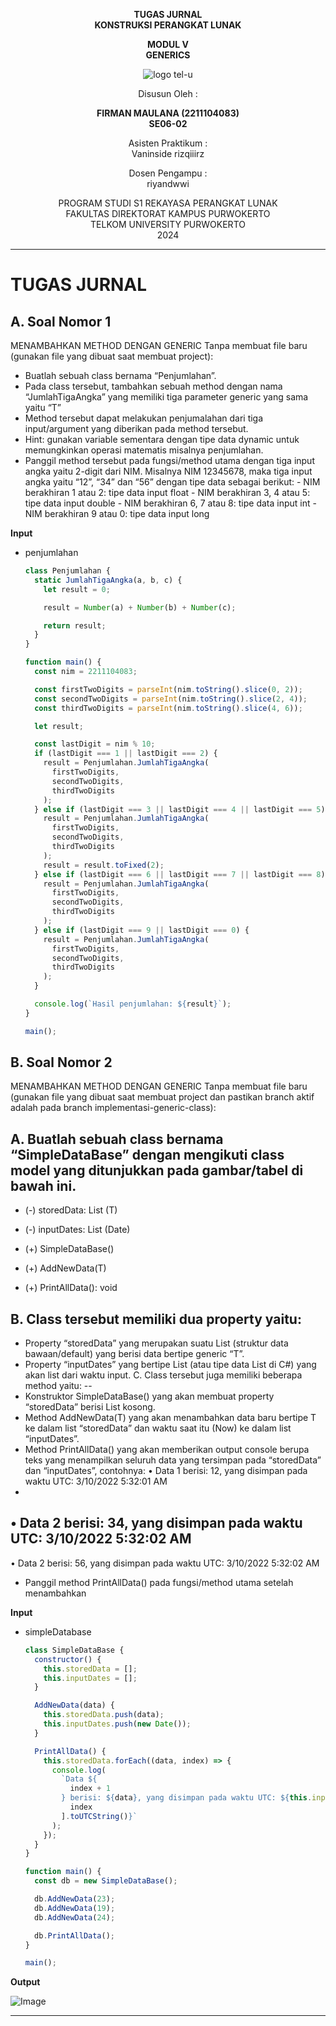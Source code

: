 <div align="center">

**TUGAS JURNAL**  
**KONSTRUKSI PERANGKAT LUNAK**

**MODUL V**  
**GENERICS**

![logo tel-u](https://github.com/user-attachments/assets/3a44181d-9c92-47f6-8cf0-87755117fd99)

Disusun Oleh :

**FIRMAN MAULANA (2211104083)**  
**SE06-02**

Asisten Praktikum :  
Vaninside
rizqiiirz

Dosen Pengampu :  
riyandwwi

PROGRAM STUDI S1 REKAYASA PERANGKAT LUNAK  
FAKULTAS DIREKTORAT KAMPUS PURWOKERTO  
TELKOM UNIVERSITY PURWOKERTO  
2024

</div>

---

# TUGAS JURNAL

## A. Soal Nomor 1

MENAMBAHKAN METHOD DENGAN GENERIC
Tanpa membuat file baru (gunakan file yang dibuat saat membuat project):
- Buatlah sebuah class bernama “Penjumlahan”.
- Pada class tersebut, tambahkan sebuah method dengan nama “JumlahTigaAngka” yang
memiliki tiga parameter generic yang sama yaitu “T”
- Method tersebut dapat melakukan penjumalahan dari tiga input/argument yang diberikan pada
method tersebut.
- Hint: gunakan variable sementara dengan tipe data dynamic untuk memungkinkan operasi
matematis misalnya penjumlahan.
- Panggil method tersebut pada fungsi/method utama dengan tiga input angka yaitu 2-digit dari
NIM. Misalnya NIM 12345678, maka tiga input angka yaitu “12”, “34” dan “56” dengan tipe data
sebagai berikut:
        - NIM berakhiran 1 atau 2: tipe data input float
        - NIM berakhiran 3, 4 atau 5: tipe data input double
        - NIM berakhiran 6, 7 atau 8: tipe data input int
        - NIM berakhiran 9 atau 0: tipe data input long

**Input**

- penjumlahan

  ```js
  class Penjumlahan {
    static JumlahTigaAngka(a, b, c) {
      let result = 0;

      result = Number(a) + Number(b) + Number(c);

      return result;
    }
  }

  function main() {
    const nim = 2211104083;

    const firstTwoDigits = parseInt(nim.toString().slice(0, 2));
    const secondTwoDigits = parseInt(nim.toString().slice(2, 4));
    const thirdTwoDigits = parseInt(nim.toString().slice(4, 6));

    let result;

    const lastDigit = nim % 10;
    if (lastDigit === 1 || lastDigit === 2) {
      result = Penjumlahan.JumlahTigaAngka(
        firstTwoDigits,
        secondTwoDigits,
        thirdTwoDigits
      );
    } else if (lastDigit === 3 || lastDigit === 4 || lastDigit === 5) {
      result = Penjumlahan.JumlahTigaAngka(
        firstTwoDigits,
        secondTwoDigits,
        thirdTwoDigits
      );
      result = result.toFixed(2);
    } else if (lastDigit === 6 || lastDigit === 7 || lastDigit === 8) {
      result = Penjumlahan.JumlahTigaAngka(
        firstTwoDigits,
        secondTwoDigits,
        thirdTwoDigits
      );
    } else if (lastDigit === 9 || lastDigit === 0) {
      result = Penjumlahan.JumlahTigaAngka(
        firstTwoDigits,
        secondTwoDigits,
        thirdTwoDigits
      );
    }

    console.log(`Hasil penjumlahan: ${result}`);
  }

  main();
  ```

## B. Soal Nomor 2

MENAMBAHKAN METHOD DENGAN GENERIC
Tanpa membuat file baru (gunakan file yang dibuat saat membuat project dan pastikan branch
aktif adalah pada branch implementasi-generic-class):

A. Buatlah sebuah class bernama “SimpleDataBase” dengan mengikuti class model yang
ditunjukkan pada gambar/tabel di bawah ini.
--
- (-) storedData: List (T)
- (-) inputDates: List (Date)

- (+) SimpleDataBase()
- (+) AddNewData(T)
- (+) PrintAllData(): void

B. Class tersebut memiliki dua property yaitu:
--
- Property “storedData” yang merupakan suatu List (struktur data bawaan/default) yang
berisi data bertipe generic “T”.
- Property “inputDates” yang bertipe List<Date> (atau tipe data List<DateTime> di C#) yang
akan list dari waktu input.
C. Class tersebut juga memiliki beberapa method yaitu:
--
- Konstruktor SimpleDataBase() yang akan membuat property “storedData” berisi List
kosong.
- Method AddNewData(T) yang akan menambahkan data baru bertipe T ke dalam list
“storedData” dan waktu saat itu (Now) ke dalam list “inputDates”.
- Method PrintAllData() yang akan memberikan output console berupa teks yang
menampilkan seluruh data yang tersimpan pada “storedData” dan “inputDates”, contohnya:
• Data 1 berisi: 12, yang disimpan pada waktu UTC: 3/10/2022 5:32:01 AM
-
• Data 2 berisi: 34, yang disimpan pada waktu UTC: 3/10/2022 5:32:02 AM
-
• Data 2 berisi: 56, yang disimpan pada waktu UTC: 3/10/2022 5:32:02 AM
- Panggil method PrintAllData() pada fungsi/method utama setelah menambahkan

**Input**

- simpleDatabase

  ```js
  class SimpleDataBase {
    constructor() {
      this.storedData = [];
      this.inputDates = [];
    }

    AddNewData(data) {
      this.storedData.push(data);
      this.inputDates.push(new Date());
    }

    PrintAllData() {
      this.storedData.forEach((data, index) => {
        console.log(
          `Data ${
            index + 1
          } berisi: ${data}, yang disimpan pada waktu UTC: ${this.inputDates[
            index
          ].toUTCString()}`
        );
      });
    }
  }

  function main() {
    const db = new SimpleDataBase();

    db.AddNewData(23);
    db.AddNewData(19);
    db.AddNewData(24);

    db.PrintAllData();
  }

  main();
  ```

**Output**

![Image](https://github.com/user-attachments/assets/bb9aee24-48a9-4886-9a46-4fe0b1861fe6)

---